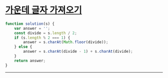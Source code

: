 # [가운데 글자 가져오기](https://programmers.co.kr/learn/courses/30/lessons/12903?language=javascript)

```js
function solution(s) {
    var answer = '';
    const divide = s.length / 2;
    if (s.length % 2 === 1) {
        answer = s.charAt(Math.floor(divide));
    } else {
        answer = s.charAt(divide - 1) + s.charAt(divide);
    }
    return answer;
}
```

---